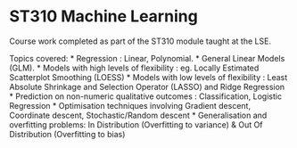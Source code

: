 # ST310 Machine Learning

Course work completed as part of the ST310 module taught at the LSE.


Topics covered: * Regression : Linear, Polynomial.
                * General Linear Models (GLM).
                * Models with high levels of flexibility : eg. Locally Estimated Scatterplot Smoothing (LOESS)
                * Models with low levels of flexibility : Least Absolute Shrinkage and Selection Operator (LASSO) and Ridge Regression
                * Prediction on non-numeric qualitative outcomes : Classification, Logistic Regression
                * Optimisation techniques involving Gradient descent, Coordinate descent, Stochastic/Random descent
                * Generalisation and overfitting problems: In Distribution (Overfitting to variance) & Out Of Distribution (Overfitting to bias)


